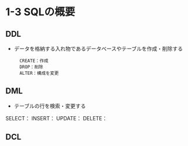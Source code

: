 # 1-3 SQLの概要

## DDL
- データを格納する入れ物であるデータベースやテーブルを作成・削除する  

        CREATE：作成
        DROP：削除
        ALTER：構成を変更

## DML
- テーブルの行を検索・変更する

SELECT：
INSERT：
UPDATE：
DELETE：

## DCL
